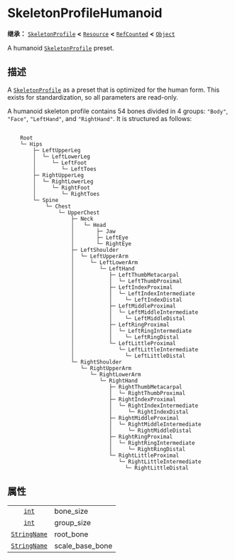 <!-- ⚠ 请勿编辑本文件 ⚠ -->
<!-- 本文档使用脚本从 WeDot 引擎源码仓库生成。 -->
<!-- 生成脚本：https://github.com/WeDot-Engine/WeDot/tree/4.3/doc/tools/make_md.py； -->
<!-- 原文件：https://github.com/WeDot-Engine/WeDot/tree/4.3/doc/classes/SkeletonProfileHumanoid.xml。 -->

<div id="_class_skeletonprofilehumanoid"></div>

# SkeletonProfileHumanoid

**继承：** [`SkeletonProfile`](class_skeletonprofile.md) **<** [`Resource`](class_resource.md) **<** [`RefCounted`](class_refcounted.md) **<** [`Object`](class_object.md)

A humanoid [`SkeletonProfile`](class_skeletonprofile.md) preset.

## 描述

A [`SkeletonProfile`](class_skeletonprofile.md) as a preset that is optimized for the human form. This exists for standardization, so all parameters are read-only.

A humanoid skeleton profile contains 54 bones divided in 4 groups: `"Body"`, `"Face"`, `"LeftHand"`, and `"RightHand"`. It is structured as follows:

```text

    Root
    └─ Hips
        ├─ LeftUpperLeg
        │  └─ LeftLowerLeg
        │     └─ LeftFoot
        │        └─ LeftToes
        ├─ RightUpperLeg
        │  └─ RightLowerLeg
        │     └─ RightFoot
        │        └─ RightToes
        └─ Spine
            └─ Chest
                └─ UpperChest
                    ├─ Neck
                    │   └─ Head
                    │       ├─ Jaw
                    │       ├─ LeftEye
                    │       └─ RightEye
                    ├─ LeftShoulder
                    │  └─ LeftUpperArm
                    │     └─ LeftLowerArm
                    │        └─ LeftHand
                    │           ├─ LeftThumbMetacarpal
                    │           │  └─ LeftThumbProximal
                    │           ├─ LeftIndexProximal
                    │           │  └─ LeftIndexIntermediate
                    │           │    └─ LeftIndexDistal
                    │           ├─ LeftMiddleProximal
                    │           │  └─ LeftMiddleIntermediate
                    │           │    └─ LeftMiddleDistal
                    │           ├─ LeftRingProximal
                    │           │  └─ LeftRingIntermediate
                    │           │    └─ LeftRingDistal
                    │           └─ LeftLittleProximal
                    │              └─ LeftLittleIntermediate
                    │                └─ LeftLittleDistal
                    └─ RightShoulder
                       └─ RightUpperArm
                          └─ RightLowerArm
                             └─ RightHand
                                ├─ RightThumbMetacarpal
                                │  └─ RightThumbProximal
                                ├─ RightIndexProximal
                                │  └─ RightIndexIntermediate
                                │     └─ RightIndexDistal
                                ├─ RightMiddleProximal
                                │  └─ RightMiddleIntermediate
                                │     └─ RightMiddleDistal
                                ├─ RightRingProximal
                                │  └─ RightRingIntermediate
                                │     └─ RightRingDistal
                                └─ RightLittleProximal
                                   └─ RightLittleIntermediate
                                     └─ RightLittleDistal
```



## 属性

|||
|:-:|:--|
| [`int`](class_int.md)               | bone_size       | ``56`` (overrides [`SkeletonProfile`](class_skeletonprofile.md#class_skeletonprofile_property_bone_size))            |
| [`int`](class_int.md)               | group_size      | ``4`` (overrides [`SkeletonProfile`](class_skeletonprofile.md#class_skeletonprofile_property_group_size))            |
| [`StringName`](class_stringname.md) | root_bone       | ``&"Root"`` (overrides [`SkeletonProfile`](class_skeletonprofile.md#class_skeletonprofile_property_root_bone))       |
| [`StringName`](class_stringname.md) | scale_base_bone | ``&"Hips"`` (overrides [`SkeletonProfile`](class_skeletonprofile.md#class_skeletonprofile_property_scale_base_bone)) |

[^virtual]: 本方法通常需要用户覆盖才能生效。
[^const]: 本方法无副作用，不会修改该实例的任何成员变量。
[^vararg]: 本方法除了能接受在此处描述的参数外，还能够继续接受任意数量的参数。
[^constructor]: 本方法用于构造某个类型。
[^static]: 调用本方法无需实例，可直接使用类名进行调用。
[^operator]: 本方法描述的是使用本类型作为左操作数的有效运算符。
[^bitfield]: 这个值是由下列位标志构成位掩码的整数。
[^void]: 无返回值。
